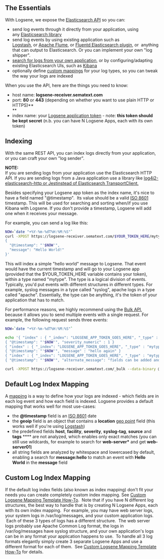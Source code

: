 ## The Essentials

With Logsene, we expose the [Elasticsearch
API](http://www.elasticsearch.org/guide/reference/api/) so you can:

  - send log events through it directly from your application, using
    any [Elasticsearch library](http://www.elasticsearch.org/guide/en/elasticsearch/client/community/current/clients.html)
  - send log events by using existing application such as
    [Logstash](Logstash), or [Apache
    Flume](http://flume.apache.org/), or [Fluentd Elasticsearch
    plugin](https://github.com/uken/fluent-plugin-elasticsearch), or
     anything that can output to Elasticsearch. Or you can implement
    your own "log shipper".
  - [search for logs from your own
    application](Search-through-the-Elasticsearch-API), or
    by configuring/adapting existing Elasticsearch UIs, such as
    [Kibana](Logsene-FAQ/#can-i-run-kibana-4-locally-and-point-it-to-logsene)
  - optionally define [custom
    mappings](http://www.elasticsearch.org/guide/reference/mapping/) for
    your log types, so you can tweak the way your logs are indexed

When you use the API, here are the things you need to know:

  - host name: **logsene-receiver.sematext.com**
  - port: **80** or **443** (depending on whether you want to use plain
    HTTP or HTTPS)**  
    **
  - index name: your [Logsene application
    token](https://apps.sematext.com/users-web/services.do#logsene) -
    note: **this token should be kept secret** (n.b. you can have N
    Logsene Apps, each with its own token)

## Indexing

With the same REST API, you can index logs directly from your
application, or you can craft your own "log sender". 

**NOTE:**  
If you are sending logs from your application use the Elasticsearch HTTP
API. If you are sending logs from a Java application use a library like
[log4j2-elasticsearch-http](https://github.com/jprante/log4j2-elasticsearch-http)[ or ](https://github.com/jprante/log4j2-elasticsearch-http)[Jest](https://github.com/searchbox-io/Jest)[instead
of Elasticsearch
TransportClient.](https://github.com/jprante/log4j2-elasticsearch-http)

  

Besides specifying your Logsene app token as the index name, it's nice
to have a field named "@timestamp".  Its value should be a valid
[ISO 8601](http://en.wikipedia.org/wiki/ISO_8601) timestamp. This will
be used for searching and sorting when/if you use Kibana with Logsene.
If you don't provide a timestamp, Logsene will add one when it receives
your message.

For example, you can send a log like this:

``` bash
NOW=`date "+%Y-%m-%dT%H:%M:%S"`
curl -XPOST https://logsene-receiver.sematext.com/$YOUR_TOKEN_HERE/mytype/ -d '
{
  "@timestamp": "'$NOW'",
  "message": "Hello World!"
}'
```

This will index a simple "hello world" message to Logsene. That event
would have the current timestamp and will go to your Logsene app
(provided that the $YOUR\_TOKEN\_HERE variable contains your token),
within a type named "mytype". The type is a logical division of events.
Typically, you'd put events with different structures in different
types. For example, syslog messages in a type called "syslog", apache
logs in a type called "apache". Essentially, the type can be anything,
it's the token of your application that has to match.

For performance reasons, we highly recommend using the [Bulk
API](http://www.elasticsearch.org/guide/reference/api/bulk.html),
because it allows you to send multiple events with a single request. For
example, the following request sends three events:

``` bash
NOW=`date "+%Y-%m-%dT%H:%M:%S"`

echo '{ "index" : { "_index": "LOGSENE_APP_TOKEN_GOES_HERE", "_type" : "mytype" } }
{ "@timestamp": "'$NOW'", "severity_numeric" : 1 }
{ "index" : { "_index": "LOGSENE_APP_TOKEN_GOES_HERE", "_type" : "mytype" } }
{ "@timestamp": "'$NOW'", "message" : "hello again" }
{ "index" : { "_index": "LOGSENE_APP_TOKEN_GOES_HERE", "_type" : "mytype" } }
{ "@timestamp": "'$NOW'", "alternate_message": "fields can be added and removed at will" }' > req

curl -XPOST https://logsene-receiver.sematext.com/_bulk --data-binary @req; echo
```

## Default Log Index Mapping

A
[mapping](http://www.elasticsearch.org/guide/appendix/glossary.html#mapping)
is a way to define how your logs are indexed - which fields are in each
log event and how each field is indexed. Logsene provides a default
mapping that works well for most use-cases:

  - the **@timestamp** field is an
    [ISO 8601](http://en.wikipedia.org/wiki/ISO_8601) date
  - the **geoip** field is an object that contains a **location** [geo
    point](http://www.elasticsearch.org/guide/en/elasticsearch/reference/current/mapping-geo-point-type.html)
    field (this works well if you're using
    [Logstash](Logstash))
  - the predefined fields **host**, **facility**, **severity**,
    **syslog-tag**, **source** and **tags** **** are not analyzed, which
    enables only exact matches (you can still use wildcards, for example
    to search for **web-server\*** and get **web-server01**)
  - all string fields are analyzed by whitespace and lowercased by
    default, enabling a search for **message:hello** to match an event
    with **Hello World** in the **message** field

## Custom Log Index Mapping

If the default log index fields (also known as index mapping) don't fit
your needs you can create completely custom index mapping. See [Custom
Logsene Mapping Template
How-To](http://blog.sematext.com/2015/01/20/custom-elasticsearch-index-templates-in-logsene/).
 Note that if you have N different log structures, the best way to
handle that is by creating N Logsene Apps, each with its own index
mapping.  For example, you may have web server logs, your system logs in
/var/log/messages, and your custom application logs.  Each of these 3
types of logs has a different structure.  The web server logs probably
use Apache Common Log format, the logs in /var/log/messages have syslog
structure, and your own application's logs can be in any format your
application happens to use.  To handle all 3 log formats elegantly
simply create 3 separate Logsene Apps and use a different format for
each of them.  See [Custom Logsene Mapping Template
How-To](http://blog.sematext.com/2015/01/20/custom-elasticsearch-index-templates-in-logsene/) for
details.

 

